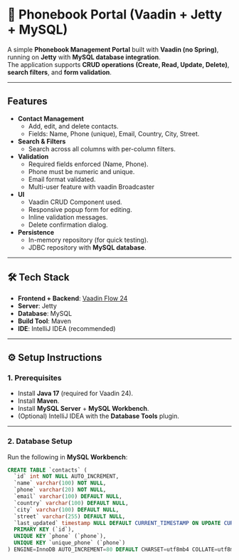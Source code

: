 # 📒 Phonebook Portal (Vaadin + Jetty + MySQL)

A simple **Phonebook Management Portal** built with **Vaadin (no Spring)**, running on **Jetty** with **MySQL database integration**.  
The application supports **CRUD operations (Create, Read, Update, Delete)**, **search filters**, and **form validation**.

---

##  Features

- **Contact Management**
    - Add, edit, and delete contacts.
    - Fields: Name, Phone (unique), Email, Country, City, Street.
- **Search & Filters**
    - Search across all columns with per-column filters.
- **Validation**
    - Required fields enforced (Name, Phone).
    - Phone must be numeric and unique.
    - Email format validated.
    - Multi-user feature with vaadin Broadcaster
- **UI**
    - Vaadin CRUD Component used.
    - Responsive popup form for editing.
    - Inline validation messages.
    - Delete confirmation dialog.
- **Persistence**
    - In-memory repository (for quick testing).
    - JDBC repository with **MySQL database**.

---

## 🛠️ Tech Stack

- **Frontend + Backend**: [Vaadin Flow 24](https://vaadin.com/docs/latest/)
- **Server**: Jetty
- **Database**: MySQL
- **Build Tool**: Maven
- **IDE**: IntelliJ IDEA (recommended)

---

## ⚙️ Setup Instructions

### 1. Prerequisites
- Install **Java 17** (required for Vaadin 24).
- Install **Maven**.
- Install **MySQL Server** + **MySQL Workbench**.
- (Optional) IntelliJ IDEA with the **Database Tools** plugin.

---

### 2. Database Setup

Run the following in **MySQL Workbench**:

```sql
CREATE TABLE `contacts` (
  `id` int NOT NULL AUTO_INCREMENT,
  `name` varchar(100) NOT NULL,
  `phone` varchar(20) NOT NULL,
  `email` varchar(100) DEFAULT NULL,
  `country` varchar(100) DEFAULT NULL,
  `city` varchar(100) DEFAULT NULL,
  `street` varchar(255) DEFAULT NULL,
  `last_updated` timestamp NULL DEFAULT CURRENT_TIMESTAMP ON UPDATE CURRENT_TIMESTAMP,
  PRIMARY KEY (`id`),
  UNIQUE KEY `phone` (`phone`),
  UNIQUE KEY `unique_phone` (`phone`)
) ENGINE=InnoDB AUTO_INCREMENT=80 DEFAULT CHARSET=utf8mb4 COLLATE=utf8mb4_0900_ai_ci;
